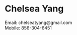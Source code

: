 <html>
<h1> Chelsea Yang </h1>
  <body>
    Email: chelseatyang@gmail.com
    <br>
    Mobile: 856-304-6451
</html>
